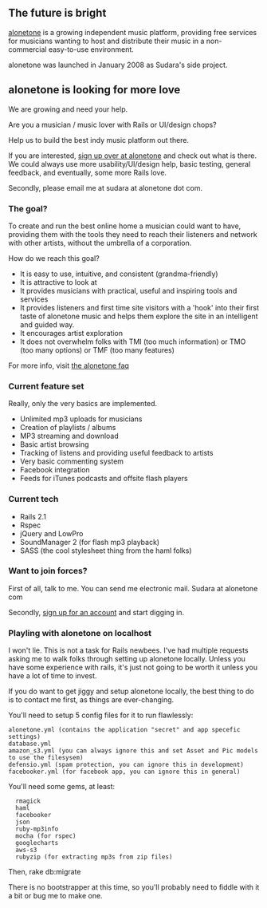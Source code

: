 ## The future is bright

[alonetone](http://alonetone.com) is a growing independent music platform, providing free services for musicians wanting to host and distribute their music in a non-commercial easy-to-use environment.

alonetone was launched in January 2008 as Sudara's side project.

## alonetone is looking for more love

We are growing and need your help.

Are you a musician / music lover with Rails or UI/design chops? 

Help us to build the best indy music platform out there.

If you are interested, [sign up over at alonetone](http://alonetone.com/signup) and check out what is there. We could always use more usability/UI/design help, basic testing, general feedback, and eventually, some more Rails love. 

Secondly, please email me at sudara at alonetone dot com.

### The goal?

To create and run the best online home a musician could want to have, providing them with the tools they need to reach their listeners and network with other artists, without the umbrella of a corporation.

How do we reach this goal?

* It is easy to use, intuitive, and consistent (grandma-friendly)
* It is attractive to look at 
* It provides musicians with practical, useful and inspiring tools and services
* It provides listeners and first time site visitors with a 'hook' into their first taste of alonetone music and helps them explore the site in an intelligent and guided way.
* It encourages artist exploration 
* It does not overwhelm folks with TMI (too much information) or TMO (too many options) or TMF (too many features)

For more info, visit [the alonetone faq](http://alonetone.com/about)


### Current feature set

Really, only the very basics are implemented.

* Unlimited mp3 uploads for musicians
* Creation of playlists / albums
* MP3 streaming and download
* Basic artist browsing
* Tracking of listens and providing useful feedback to artists
* Very basic commenting system
* Facebook integration
* Feeds for iTunes podcasts and offsite flash players

### Current tech

* Rails 2.1
* Rspec
* jQuery and LowPro
* SoundManager 2 (for flash mp3 playback)
* SASS (the cool stylesheet thing from the haml folks)

### Want to join forces?

First of all, talk to me. 
  You can send me electronic mail. Sudara at alonetone com

Secondly, [sign up for an account](http://alonetone.com) and start digging in.

### Playling with alonetone on localhost

I won't lie. This is not a task for Rails newbees. I've had multiple requests asking me to walk folks through setting up alonetone locally. Unless you have some experience with rails, it's just not going to be worth it unless you have a lot of time to invest.

If you do want to get jiggy and setup alonetone locally, the best thing to do is to contact me first, as things are ever-changing. 

You'll need to setup 5 config files for it to run flawlessly:

    alonetone.yml (contains the application "secret" and app specefic settings)
    database.yml
    amazon_s3.yml (you can always ignore this and set Asset and Pic models to use the filesysem)
    defensio.yml (spam protection, you can ignore this in development)
    facebooker.yml (for facebook app, you can ignore this in general)

You'll need some gems, at least:

      rmagick
      haml
      facebooker
      json
      ruby-mp3info
      mocha (for rspec)
      googlecharts
      aws-s3
      rubyzip (for extracting mp3s from zip files)

Then, 
      rake db:migrate

There is no bootstrapper at this time, so you'll probably need to fiddle with it a bit or bug me to make one.
